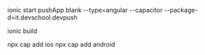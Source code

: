 ionic start pushApp blank --type=angular --capacitor --package-d=it.devschool.devpush

ionic build

npx cap add ios
npx cap add android

